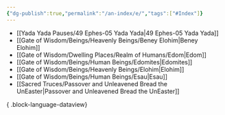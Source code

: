 ```yaml
---
{"dg-publish":true,"permalink":"/an-index/e/","tags":["#Index"]}
---
```



- [[Yada Yada Pauses/49 Ephes-05 Yada Yada\|49 Ephes-05 Yada Yada]]
- [[Gate of Wisdom/Beings/Heavenly Beings/Beney Elohim\|Beney Elohim]]
- [[Gate of Wisdom/Dwelling Places/Realm of Humans/Edom\|Edom]]
- [[Gate of Wisdom/Beings/Human Beings/Edomites\|Edomites]]
- [[Gate of Wisdom/Beings/Heavenly Beings/Elohim\|Elohim]]
- [[Gate of Wisdom/Beings/Human Beings/Esau\|Esau]]
- [[Sacred Truces/Passover and Unleavened Bread the UnEaster\|Passover and Unleavened Bread the UnEaster]]

{ .block-language-dataview}
